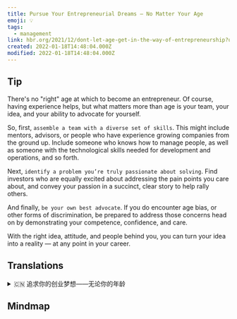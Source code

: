 ```yaml
---
title: Pursue Your Entrepreneurial Dreams — No Matter Your Age
emoji: 💡
tags:
  - management
link: hbr.org/2021/12/dont-let-age-get-in-the-way-of-entrepreneurship?utm_medium=email&utm_source=newsletter_daily&utm_campaign=mtod_notactsubs
created: 2022-01-18T14:48:04.000Z
modified: 2022-01-18T14:48:04.000Z
---
```


## Tip

There's no "right" age at which to become an entrepreneur. Of course, having experience helps, but what matters more than age is your team, your idea, and your ability to advocate for yourself.

So, first, `assemble a team with a diverse set of skills`. This might include mentors, advisors, or people who have experience growing companies from the ground up. Include someone who knows how to manage people, as well as someone with the technological skills needed for development and operations, and so forth.

Next, `identify a problem you’re truly passionate about solving`. Find investors who are equally excited about addressing the pain points you care about, and convey your passion in a succinct, clear story to help rally others.

And finally, `be your own best advocate`. If you do encounter age bias, or other forms of discrimination, be prepared to address those concerns head on by demonstrating your competence, confidence, and care. 

With the right idea, attitude, and people behind you, you can turn your idea into a reality — at any point in your career.

## Translations

<details>
   <summary>🇨🇳 追求你的创业梦想——无论你的年龄</summary>

成为一名企业家没有“正确的”年龄。当然，有经验是有帮助的，但比年龄更重要的是你的团队、你的想法和你为自己代言的能力。

所以，首先，组建一个拥有多种技能的团队。这可能包括导师，顾问，或者那些有从零开始发展公司经验的人。包括知道如何管理人员的人，以及具有开发和运营所需的技术技能的人，等等。

接下来，找出一个你真正热衷于解决的问题。 找那些同样热衷于解决你关心的痛点的投资者，用简洁明了的故事表达你的激情，帮助其他人团结起来。

最后，做自己最好的代言人。 如果你确实遇到了年龄偏见或其他形式的歧视，准备好通过展示你的能力、信心和关爱来正面解决这些问题。 

有了正确的想法、态度和支持你的人，你就可以把你的想法变成现实——在你职业生涯的任何阶段。

</details>

## Mindmap

![]()
